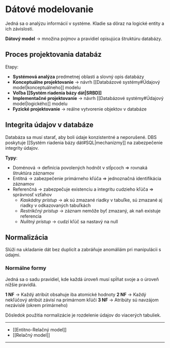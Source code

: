 # Dátové modelovanie
Jedná sa o analýzu informácií v systéme. Kladie sa dôraz na logické entity a ich závislosti.

**Dátový model** -> množina pojmov a pravidiel opisujúca štruktúru databázy.

## Proces projektovania databáz
Etapy:
- **Systémová analýza** predmetnej oblasti a slovný opis databázy
- **Konceptuálne projektovanie** -> návrh [[Databázové systémy#Údajový model|konceptuálneho]] modelu
- **Voľba [[Systém riadenia bázy dát|SRBD]]**
- **Implementačné projektovanie** -> návrh [[Databázové systémy#Údajový model|logického]] modelu 
- **Fyzické projektovanie** -> reálne vytvorenie objektov v databáze

## Integrita údajov v databáze
Databáza sa musí starať, aby boli údaje konzistentné a neporušené.
DBS poskytuje [[Systém riadenia bázy dát#SQL|mechanizmy]] na zabezpečenie integrity údajov.

**Typy**:
- Doménová -> definícia povolených hodnôt v stĺpcoch => rovnaká štruktúra záznamov
- Entitná -> zabezpečenie primárneho kľúča => jednoznačná identifikácia záznamov
- Referenčná -> zabezpečuje existenciu a integritu cudzieho kľúča => správnosť vzťahov
	- *Kaskádny prístup* -> ak sú zmazané riadky v tabuľke, sú zmazané aj riadky v odkazovaných tabuľkách
	- *Restrikčný prístup* -> záznam nemôže byť zmazaný, ak naň existuje referencia
	- *Nulitný prístup* -> cudzí kľúč sa nastavý na null

## Normalizácia
Slúži na ukladanie dát bez duplicít a zabráňuje anomáliám pri manipulácii s údajmi.

### Normálne formy
Jedná sa o sadu pravidiel, kde každá úroveň musí spĺňat svoje a o úroveň nižšie pravidlá.

**1 NF** -> Každý atribút obsahuje iba atomické hodnoty
**2 NF** -> Každý nekľúčový atribút závisí na primárnom kľúči
**3 NF** -> Atribúty sú navzájom nezávislé (okrem primárneho)

Dôsledok použitia normalizácie je rozdelenie údajov do viacerých tabuliek.

---
- [[Entitno-Relačný model]]
- [[Relačný model]]
---